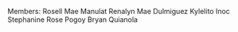 Members: 
Rosell Mae Manulat
Renalyn Mae Dulmiguez
Kylelito Inoc
Stephanine Rose Pogoy
Bryan Quianola
